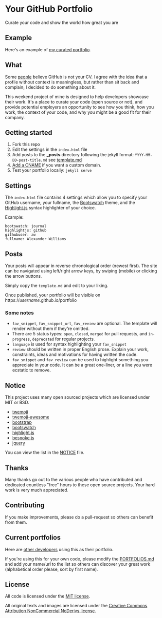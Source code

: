 # Your GitHub Portfolio

Curate your code and show the world how great you are

## Example

Here's an example of [my curated portfolio](https://aw.github.io).

## What

Some [people](https://blog.jcoglan.com/2013/11/15/why-github-is-not-your-cv/)
believe GitHub is not your CV. I agree with the idea that a profile
without context is meaningless, but rather than sit back and complain, I decided
to do something about it.

This weekend project of mine is designed to help developers showcase their work.
It's a place to curate your code (open source or not), and provide potential
employers an opportunity to see how you think, how you work, the context of your
code, and why you might be a good fit for their company.

## Getting started

  1. Fork this repo
  2. Edit the settings in the `index.html` file
  3. Add posts to the **_posts** directory following the jekyll format: `YYYY-MM-DD-post-title.md` see [template.md](_posts/template.md)
  4. [Add a CNAME](https://help.github.com/articles/adding-a-cname-file-to-your-repository/) if you want a custom domain.
  5. Test your portfolio locally: `jekyll serve`

## Settings

The `index.html` file contains 4 settings which allow you to specify your GitHub
username, your fullname, the [Bootswatch](http://bootswatch.com/) theme, and the
[Highlight.js](http://highlightjs.org/) syntax highlighter of your choice.

Example:

    bootswatch: journal
    highlightjs: github
    githubuser: aw
    fullname: Alexander Williams

## Posts

Your posts will appear in reverse chronological order (newest first). The site can
be navigated using left/right arrow keys, by swiping (mobile) or clicking the arrow
buttons.

Simply copy the `template.md` and edit to your liking.

Once published, your portfolio will be visible on https://_username_.github.io/portfolio

### Some notes

  * `fav_snippet`, `fav_snippet_url`, `fav_review` are optional. The template will render
  without them if they're omitted.
  * There are 5 status types: `open`, `closed`, `merged` for pull requests, and
  `in-progress`, `deprecated` for regular projects.
  * `language` is used for syntax highlighting your `fav_snippet`
  * `review` should be written in proper English prose. Explain your work, constraints,
  ideas and motivations for having written the code.
  * `fav_snippet` and `fav_review` can be used to highlight something you appreciate
  in your code. It can be a great one-liner, or a line you were ecstatic to remove.

## Notice

This project uses many open sourced projects which are licensed under MIT or BSD.

  * [twemoji](https://github.com/twitter/twemoji)
  * [twemoji-awesome](https://github.com/ellekasai/twemoji-awesome)
  * [bootstrap](https://github.com/twbs/bootstrap)
  * [bootswatch](https://github.com/thomaspark/bootswatch)
  * [highlight.js](https://github.com/isagalaev/highlight.js)
  * [bespoke.js](https://github.com/markdalgleish/bespoke.js)
  * [jquery](https://jquery.org)

You can view the list in the [NOTICE](NOTICE) file.

## Thanks

Many thanks go out to the various people who have contributed and dedicated countless
"free" hours to these open source projects. Your hard work is very much appreciated.

## Contributing

If you make improvements, please do a pull-request so others can benefit from them.

## Current portfolios

Here are [other developers](PORTFOLIOS.md) using this as their portfolio.

If you're using this for your own code, please modify the [PORTFOLIOS.md](PORTFOLIOS.md)
and add your name/url to the list so others can discover your great work
(alphabetical order please, sort by first name).

## License

All code is licensed under the [MIT license](LICENSE).

All original texts and images are licensed under the [Creative Commons Attribution NonCommercial NoDerivs license](https://creativecommons.org/licenses/by-nc-nd/3.0/).

